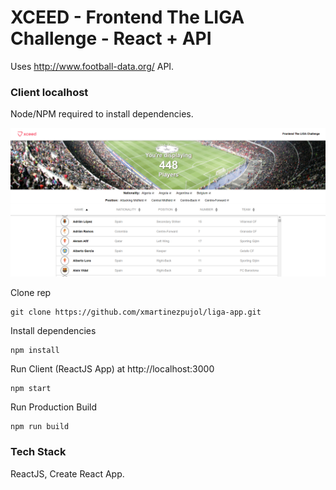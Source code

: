 # XCEED - Frontend The LIGA Challenge - React + API

Uses http://www.football-data.org/ API.

### Client localhost
Node/NPM required to install dependencies.

![XCEED - Frontend The LIGA Challenge - React + API](/public/img/ligaapp.png?raw=true "XCEED - Frontend The LIGA Challenge - React + API")

Clone rep
``` shell
git clone https://github.com/xmartinezpujol/liga-app.git
```

Install dependencies
``` shell
npm install
```

Run Client (ReactJS App) at http://localhost:3000
``` shell
npm start
```

Run Production Build
``` shell
npm run build
```

### Tech Stack
ReactJS, Create React App.
